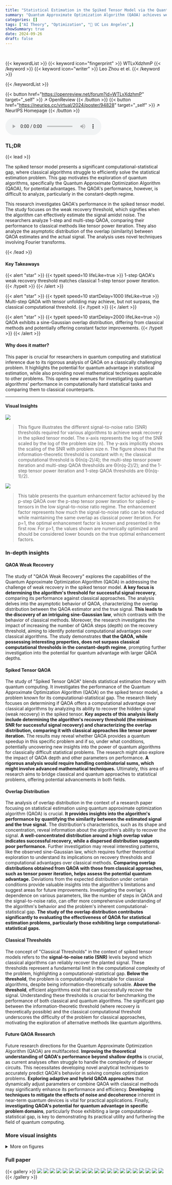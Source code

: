 ```yaml
---
title: "Statistical Estimation in the Spiked Tensor Model via the Quantum Approximate Optimization Algorithm"
summary: "Quantum Approximate Optimization Algorithm (QAOA) achieves weak recovery in spiked tensor models matching classical methods, but with potential constant factor advantages for certain parameters."
categories: []
tags: ["AI Theory", "Optimization", "🏢 UC Los Angeles",]
showSummary: true
date: 2024-09-26
draft: false
---
```


<br>

{{< keywordList >}}
{{< keyword icon="fingerprint" >}} WTLvXdzhmP {{< /keyword >}}
{{< keyword icon="writer" >}} Leo Zhou et el. {{< /keyword >}}
 
{{< /keywordList >}}

{{< button href="https://openreview.net/forum?id=WTLvXdzhmP" target="_self" >}}
↗ OpenReview
{{< /button >}}
{{< button href="https://neurips.cc/virtual/2024/poster/94828" target="_self" >}}
↗ NeurIPS Homepage
{{< /button >}}


<audio controls>
    <source src="https://ai-paper-reviewer.com/WTLvXdzhmP/podcast.wav" type="audio/wav">
    Your browser does not support the audio element.
</audio>


### TL;DR


{{< lead >}}

The spiked tensor model presents a significant computational-statistical gap, where classical algorithms struggle to efficiently solve the statistical estimation problem.  This gap motivates the exploration of quantum algorithms, specifically the Quantum Approximate Optimization Algorithm (QAOA), for potential advantages.  The QAOA's performance, however, is difficult to analyze, particularly in the constant-depth regime.

This research investigates QAOA's performance in the spiked tensor model. The study focuses on the weak recovery threshold, which signifies when the algorithm can effectively estimate the signal amidst noise. The researchers analyze 1-step and multi-step QAOA, comparing their performance to classical methods like tensor power iteration.  They also analyze the asymptotic distribution of the overlap (similarity) between QAOA estimates and the actual signal.  The analysis uses novel techniques involving Fourier transforms.

{{< /lead >}}


#### Key Takeaways

{{< alert "star" >}}
{{< typeit speed=10 lifeLike=true >}} 1-step QAOA's weak recovery threshold matches classical 1-step tensor power iteration. {{< /typeit >}}
{{< /alert >}}

{{< alert "star" >}}
{{< typeit speed=10 startDelay=1000 lifeLike=true >}} Multi-step QAOA with tensor unfolding may achieve, but not surpass, the classical computational threshold. {{< /typeit >}}
{{< /alert >}}

{{< alert "star" >}}
{{< typeit speed=10 startDelay=2000 lifeLike=true >}} QAOA exhibits a sine-Gaussian overlap distribution, differing from classical methods and potentially offering constant factor improvements. {{< /typeit >}}
{{< /alert >}}

#### Why does it matter?
This paper is crucial for researchers in quantum computing and statistical inference due to its rigorous analysis of QAOA on a classically challenging problem.  It highlights the potential for quantum advantage in statistical estimation, while also providing novel mathematical techniques applicable to other problems. This opens new avenues for investigating quantum algorithms' performance in computationally hard statistical tasks and comparing them to classical counterparts.

------
#### Visual Insights



![](https://ai-paper-reviewer.com/WTLvXdzhmP/figures_2_1.jpg)

> This figure illustrates the different signal-to-noise ratio (SNR) thresholds required for various algorithms to achieve weak recovery in the spiked tensor model.  The x-axis represents the log of the SNR scaled by the log of the problem size (n). The y-axis implicitly shows the scaling of the SNR with problem size n. The figure shows that the information-theoretic threshold is constant with n; the classical computational threshold is Θ(n(q-2)/4); the multi-step tensor power iteration and multi-step QAOA thresholds are Θ(n(q-2)/2); and the 1-step tensor power iteration and 1-step QAOA thresholds are Θ(n(q-1)/2).





![](https://ai-paper-reviewer.com/WTLvXdzhmP/tables_7_1.jpg)

> This table presents the quantum enhancement factor achieved by the p-step QAOA over the p-step tensor power iteration for spiked q-tensors in the low signal-to-noise ratio regime. The enhancement factor represents how much the signal-to-noise ratio can be reduced while maintaining the same overlap as classical power iteration. For p=1, the optimal enhancement factor is known and presented in the first row.  For p>1, the values shown are numerically optimized and should be considered lower bounds on the true optimal enhancement factors.





### In-depth insights


#### QAOA Weak Recovery
The study of "QAOA Weak Recovery" explores the capabilities of the Quantum Approximate Optimization Algorithm (QAOA) in addressing the challenge of weak recovery in the spiked tensor model.  **A key focus is determining the algorithm's threshold for successful signal recovery**, comparing its performance against classical approaches. The analysis delves into the asymptotic behavior of QAOA, characterizing the overlap distribution between the QAOA estimator and the true signal.  **This leads to the discovery of an intriguing sine-Gaussian law**, which contrasts with the behavior of classical methods.  Moreover, the research investigates the impact of increasing the number of QAOA steps (depth) on the recovery threshold, aiming to identify potential computational advantages over classical algorithms. The study demonstrates **that the QAOA, while possessing interesting properties, does not surpass classical computational thresholds in the constant-depth regime**, prompting further investigation into the potential for quantum advantage with larger QAOA depths.

#### Spiked Tensor QAOA
The study of "Spiked Tensor QAOA" blends statistical estimation theory with quantum computing.  It investigates the performance of the Quantum Approximate Optimization Algorithm (QAOA) on the spiked tensor model, a problem known for its computational-statistical gap.  The research likely focuses on determining if QAOA offers a computational advantage over classical algorithms by analyzing its ability to recover the hidden signal (weak recovery) in the spiked tensor.  **Key aspects of this analysis likely include determining the algorithm's recovery threshold (the minimum SNR for successful signal recovery) and characterizing the overlap distribution, comparing it with classical approaches like tensor power iteration.**  The results may reveal whether QAOA provides a quantum speedup in this specific problem and if so, under what conditions, potentially uncovering new insights into the power of quantum algorithms for classically difficult statistical problems.  The research might also explore the impact of QAOA depth and other parameters on performance.  **A rigorous analysis would require handling combinatorial sums, which might involve advanced mathematical techniques.**  Ultimately, this area of research aims to bridge classical and quantum approaches to statistical problems, offering potential advancements in both fields.

#### Overlap Distribution
The analysis of overlap distribution in the context of a research paper focusing on statistical estimation using quantum approximate optimization algorithm (QAOA) is crucial.  **It provides insights into the algorithm's performance by quantifying the similarity between the estimated signal and the true signal.** The distribution's characteristics, such as its shape and concentration, reveal information about the algorithm's ability to recover the signal. **A well-concentrated distribution around a high overlap value indicates successful recovery, while a dispersed distribution suggests poor performance.**  Further investigation may reveal interesting patterns, like the observed sine-Gaussian law, which requires further theoretical exploration to understand its implications on recovery thresholds and computational advantages over classical methods. **Comparing overlap distributions obtained from QAOA with those from classical approaches, such as tensor power iteration, helps assess the potential quantum advantage.** Deviations from the expected distribution under certain conditions provide valuable insights into the algorithm's limitations and suggest areas for future improvements. Investigating the overlap's dependence on various parameters, like the number of steps in QAOA and the signal-to-noise ratio, can offer more comprehensive understanding of the algorithm's behavior and the problem's inherent computational-statistical gap.  **The study of the overlap distribution contributes significantly to evaluating the effectiveness of QAOA for statistical estimation problems, particularly those exhibiting large computational-statistical gaps.**

#### Classical Thresholds
The concept of "Classical Thresholds" in the context of spiked tensor models refers to the **signal-to-noise ratio (SNR)** levels beyond which classical algorithms can reliably recover the planted signal.  These thresholds represent a fundamental limit in the computational complexity of the problem, highlighting a computational-statistical gap.  **Below the threshold**, the problem is computationally intractable for classical algorithms, despite being information-theoretically solvable.  **Above the threshold**, efficient algorithms exist that can successfully recover the signal.  Understanding these thresholds is crucial for benchmarking the performance of both classical and quantum algorithms. The significant gap between the information-theoretic threshold (where recovery is theoretically possible) and the classical computational threshold underscores the difficulty of the problem for classical approaches, motivating the exploration of alternative methods like quantum algorithms.

#### Future QAOA Research
Future research directions for the Quantum Approximate Optimization Algorithm (QAOA) are multifaceted.  **Improving the theoretical understanding of QAOA's performance beyond shallow depths** is crucial, as current analyses often struggle to handle the complexity of deeper circuits.  This necessitates developing novel analytical techniques to accurately predict QAOA's behavior in solving complex optimization problems.  **Exploring adaptive and hybrid QAOA approaches** that dynamically adjust parameters or combine QAOA with classical methods may significantly enhance its performance and efficiency.  **Developing techniques to mitigate the effects of noise and decoherence** inherent in near-term quantum devices is vital for practical applications.  Finally, **investigating QAOA's potential for quantum advantage in specific problem domains**, particularly those exhibiting a large computational-statistical gap, is key to demonstrating its practical utility and furthering the field of quantum computing.


### More visual insights

<details>
<summary>More on figures
</summary>


![](https://ai-paper-reviewer.com/WTLvXdzhmP/figures_8_1.jpg)

> Figure 2(a) shows the overlap distribution obtained from numerical simulations of the 1-step QAOA on the spiked matrix model (q=2) with n=26 qubits.  The signal-to-noise ratio is set to λn = n1/2 and parameters (γ, β) = (ln 5/32, π/4). The histogram displays the Monte Carlo simulation results, which are compared to the theoretical sine-Gaussian law. The dashed gray lines connect data points from the same instance. Figure 2(b) displays the average squared overlap from the QAOA output distribution over 40 random instances at various problem sizes (n). The results show that the average squared overlap converges to the theoretical value in the n→∞ limit, with deviations consistent with the rigorous finite-n calculation reported in Equation (4.1).


![](https://ai-paper-reviewer.com/WTLvXdzhmP/figures_8_2.jpg)

> The figure shows the overlap distributions obtained from numerical simulations of the p-step QAOA algorithm for different values of p (number of steps) and q (tensor order).  The top half displays results for q=2 and the bottom half for q=3. Each subplot represents a different value of p and shows the overlap distribution for 40 independent runs, highlighting the algorithm's performance in terms of overlap with the planted signal.  Blue histograms represent the theoretical sine-Gaussian distribution. Gray lines connect data from the same instance.


![](https://ai-paper-reviewer.com/WTLvXdzhmP/figures_42_1.jpg)

> This figure displays the second moment of QAOA overlap versus the problem size n for various QAOA depths p and tensor orders q. The y-axis represents the difference between the simulated second moment of the overlap and the theoretical value predicted by the sine-Gaussian law in the limit of large n. The plots show that the simulations appear to converge to the theoretical value with deviations of order 1/n. This observation is consistent with the rigorously derived finite-n formula for the case (p, q) = (1, 2).


</details>






### Full paper

{{< gallery >}}
<img src="https://ai-paper-reviewer.com/WTLvXdzhmP/1.png" class="grid-w50 md:grid-w33 xl:grid-w25" />
<img src="https://ai-paper-reviewer.com/WTLvXdzhmP/2.png" class="grid-w50 md:grid-w33 xl:grid-w25" />
<img src="https://ai-paper-reviewer.com/WTLvXdzhmP/3.png" class="grid-w50 md:grid-w33 xl:grid-w25" />
<img src="https://ai-paper-reviewer.com/WTLvXdzhmP/4.png" class="grid-w50 md:grid-w33 xl:grid-w25" />
<img src="https://ai-paper-reviewer.com/WTLvXdzhmP/5.png" class="grid-w50 md:grid-w33 xl:grid-w25" />
<img src="https://ai-paper-reviewer.com/WTLvXdzhmP/6.png" class="grid-w50 md:grid-w33 xl:grid-w25" />
<img src="https://ai-paper-reviewer.com/WTLvXdzhmP/7.png" class="grid-w50 md:grid-w33 xl:grid-w25" />
<img src="https://ai-paper-reviewer.com/WTLvXdzhmP/8.png" class="grid-w50 md:grid-w33 xl:grid-w25" />
<img src="https://ai-paper-reviewer.com/WTLvXdzhmP/9.png" class="grid-w50 md:grid-w33 xl:grid-w25" />
<img src="https://ai-paper-reviewer.com/WTLvXdzhmP/10.png" class="grid-w50 md:grid-w33 xl:grid-w25" />
<img src="https://ai-paper-reviewer.com/WTLvXdzhmP/11.png" class="grid-w50 md:grid-w33 xl:grid-w25" />
<img src="https://ai-paper-reviewer.com/WTLvXdzhmP/12.png" class="grid-w50 md:grid-w33 xl:grid-w25" />
<img src="https://ai-paper-reviewer.com/WTLvXdzhmP/13.png" class="grid-w50 md:grid-w33 xl:grid-w25" />
<img src="https://ai-paper-reviewer.com/WTLvXdzhmP/14.png" class="grid-w50 md:grid-w33 xl:grid-w25" />
<img src="https://ai-paper-reviewer.com/WTLvXdzhmP/15.png" class="grid-w50 md:grid-w33 xl:grid-w25" />
<img src="https://ai-paper-reviewer.com/WTLvXdzhmP/16.png" class="grid-w50 md:grid-w33 xl:grid-w25" />
<img src="https://ai-paper-reviewer.com/WTLvXdzhmP/17.png" class="grid-w50 md:grid-w33 xl:grid-w25" />
<img src="https://ai-paper-reviewer.com/WTLvXdzhmP/18.png" class="grid-w50 md:grid-w33 xl:grid-w25" />
<img src="https://ai-paper-reviewer.com/WTLvXdzhmP/19.png" class="grid-w50 md:grid-w33 xl:grid-w25" />
<img src="https://ai-paper-reviewer.com/WTLvXdzhmP/20.png" class="grid-w50 md:grid-w33 xl:grid-w25" />
{{< /gallery >}}